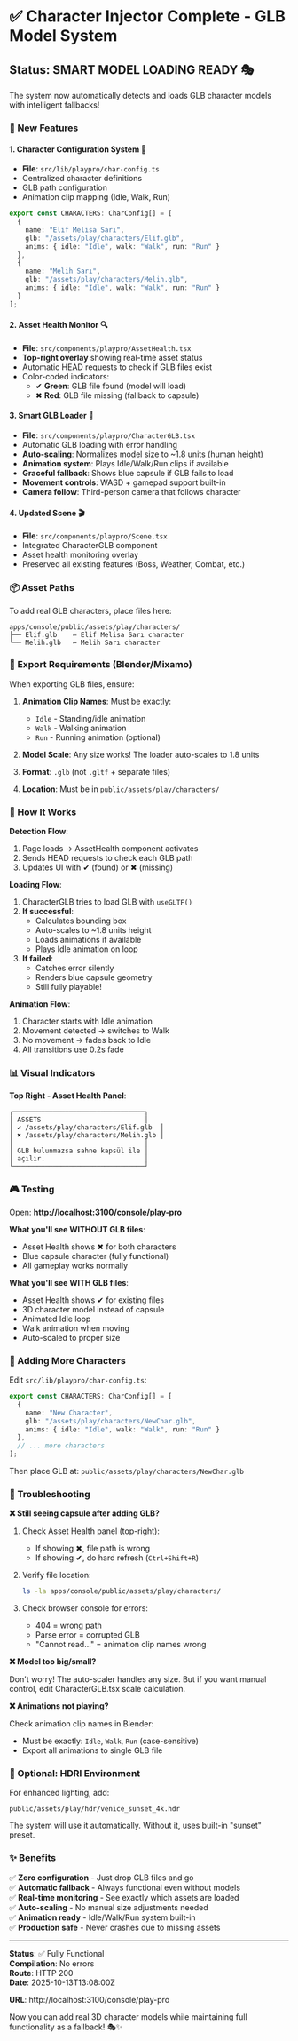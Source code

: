 # ✅ Character Injector Complete - GLB Model System

## Status: **SMART MODEL LOADING READY** 🎭

The system now automatically detects and loads GLB character models with intelligent fallbacks!

### 🎯 New Features

#### 1. **Character Configuration System** 📝
- **File**: `src/lib/playpro/char-config.ts`
- Centralized character definitions
- GLB path configuration
- Animation clip mapping (Idle, Walk, Run)

```typescript
export const CHARACTERS: CharConfig[] = [
  { 
    name: "Elif Melisa Sarı", 
    glb: "/assets/play/characters/Elif.glb",  
    anims: { idle: "Idle", walk: "Walk", run: "Run" } 
  },
  { 
    name: "Melih Sarı", 
    glb: "/assets/play/characters/Melih.glb", 
    anims: { idle: "Idle", walk: "Walk", run: "Run" } 
  }
];
```

#### 2. **Asset Health Monitor** 🔍
- **File**: `src/components/playpro/AssetHealth.tsx`
- **Top-right overlay** showing real-time asset status
- Automatic HEAD requests to check if GLB files exist
- Color-coded indicators:
  - ✔ **Green**: GLB file found (model will load)
  - ✖ **Red**: GLB file missing (fallback to capsule)

#### 3. **Smart GLB Loader** 🤖
- **File**: `src/components/playpro/CharacterGLB.tsx`
- Automatic GLB loading with error handling
- **Auto-scaling**: Normalizes model size to ~1.8 units (human height)
- **Animation system**: Plays Idle/Walk/Run clips if available
- **Graceful fallback**: Shows blue capsule if GLB fails to load
- **Movement controls**: WASD + gamepad support built-in
- **Camera follow**: Third-person camera that follows character

#### 4. **Updated Scene** 🎬
- **File**: `src/components/playpro/Scene.tsx`
- Integrated CharacterGLB component
- Asset health monitoring overlay
- Preserved all existing features (Boss, Weather, Combat, etc.)

### 📦 Asset Paths

To add real GLB characters, place files here:

```
apps/console/public/assets/play/characters/
├── Elif.glb    ← Elif Melisa Sarı character
└── Melih.glb   ← Melih Sarı character
```

### 🎨 Export Requirements (Blender/Mixamo)

When exporting GLB files, ensure:

1. **Animation Clip Names**: Must be exactly:
   - `Idle` - Standing/idle animation
   - `Walk` - Walking animation
   - `Run` - Running animation (optional)

2. **Model Scale**: Any size works! The loader auto-scales to 1.8 units

3. **Format**: `.glb` (not `.gltf` + separate files)

4. **Location**: Must be in `public/assets/play/characters/`

### 🔧 How It Works

**Detection Flow**:
1. Page loads → AssetHealth component activates
2. Sends HEAD requests to check each GLB path
3. Updates UI with ✔ (found) or ✖ (missing)

**Loading Flow**:
1. CharacterGLB tries to load GLB with `useGLTF()`
2. **If successful**: 
   - Calculates bounding box
   - Auto-scales to ~1.8 units height
   - Loads animations if available
   - Plays Idle animation on loop
3. **If failed**:
   - Catches error silently
   - Renders blue capsule geometry
   - Still fully playable!

**Animation Flow**:
1. Character starts with Idle animation
2. Movement detected → switches to Walk
3. No movement → fades back to Idle
4. All transitions use 0.2s fade

### 📊 Visual Indicators

**Top Right - Asset Health Panel**:
```
┌─────────────────────────────────┐
│ ASSETS                          │
│ ✔ /assets/play/characters/Elif.glb  │
│ ✖ /assets/play/characters/Melih.glb │
│                                 │
│ GLB bulunmazsa sahne kapsül ile │
│ açılır.                         │
└─────────────────────────────────┘
```

### 🎮 Testing

Open: **http://localhost:3100/console/play-pro**

**What you'll see WITHOUT GLB files**:
- Asset Health shows ✖ for both characters
- Blue capsule character (fully functional)
- All gameplay works normally

**What you'll see WITH GLB files**:
- Asset Health shows ✔ for existing files
- 3D character model instead of capsule
- Animated Idle loop
- Walk animation when moving
- Auto-scaled to proper size

### 📝 Adding More Characters

Edit `src/lib/playpro/char-config.ts`:

```typescript
export const CHARACTERS: CharConfig[] = [
  { 
    name: "New Character", 
    glb: "/assets/play/characters/NewChar.glb",  
    anims: { idle: "Idle", walk: "Walk", run: "Run" } 
  },
  // ... more characters
];
```

Then place GLB at: `public/assets/play/characters/NewChar.glb`

### 🐛 Troubleshooting

**❌ Still seeing capsule after adding GLB?**

1. Check Asset Health panel (top-right):
   - If showing ✖, file path is wrong
   - If showing ✔, do hard refresh (`Ctrl+Shift+R`)

2. Verify file location:
   ```bash
   ls -la apps/console/public/assets/play/characters/
   ```

3. Check browser console for errors:
   - 404 = wrong path
   - Parse error = corrupted GLB
   - "Cannot read..." = animation clip names wrong

**❌ Model too big/small?**

Don't worry! The auto-scaler handles any size. But if you want manual control, edit CharacterGLB.tsx scale calculation.

**❌ Animations not playing?**

Check animation clip names in Blender:
- Must be exactly: `Idle`, `Walk`, `Run` (case-sensitive)
- Export all animations to single GLB file

### 🚀 Optional: HDRI Environment

For enhanced lighting, add:
```
public/assets/play/hdr/venice_sunset_4k.hdr
```

The system will use it automatically. Without it, uses built-in "sunset" preset.

### ✨ Benefits

✅ **Zero configuration** - Just drop GLB files and go  
✅ **Automatic fallback** - Always functional even without models  
✅ **Real-time monitoring** - See exactly which assets are loaded  
✅ **Auto-scaling** - No manual size adjustments needed  
✅ **Animation ready** - Idle/Walk/Run system built-in  
✅ **Production safe** - Never crashes due to missing assets  

---

**Status**: ✅ Fully Functional  
**Compilation**: No errors  
**Route**: HTTP 200  
**Date**: 2025-10-13T13:08:00Z  

**URL**: http://localhost:3100/console/play-pro

Now you can add real 3D character models while maintaining full functionality as a fallback! 🎭✨
